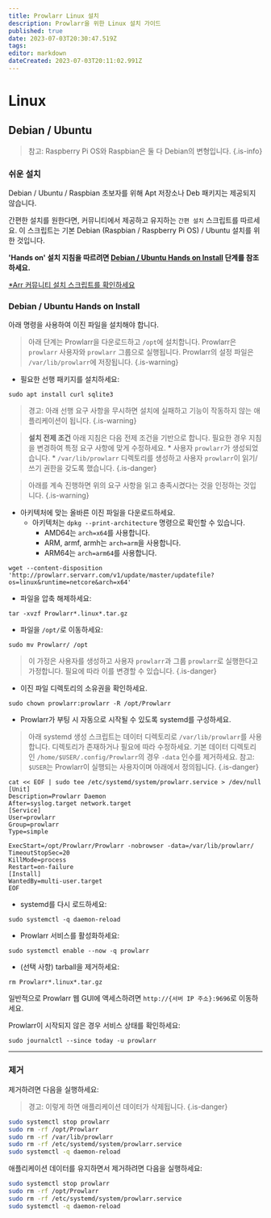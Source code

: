 ```yaml
---
title: Prowlarr Linux 설치
description: Prowlarr을 위한 Linux 설치 가이드
published: true
date: 2023-07-03T20:30:47.519Z
tags: 
editor: markdown
dateCreated: 2023-07-03T20:11:02.991Z
---
```


# Linux

## Debian / Ubuntu

> 참고: Raspberry Pi OS와 Raspbian은 둘 다 Debian의 변형입니다. {.is-info}

### 쉬운 설치

Debian / Ubuntu / Raspbian 초보자를 위해 Apt 저장소나 Deb 패키지는 제공되지 않습니다.

간편한 설치를 원한다면, 커뮤니티에서 제공하고 유지하는 `간편 설치` 스크립트를 따르세요. 이 스크립트는 기본 Debian (Raspbian / Raspberry Pi OS) / Ubuntu 설치를 위한 것입니다.

**'Hands on' 설치 지침을 따르려면 [Debian / Ubuntu Hands on Install](#debian-ubuntu-hands-on-install) 단계를 참조하세요.**

[\*Arr 커뮤니티 설치 스크립트를 확인하세요](/install-script)

### Debian / Ubuntu Hands on Install

아래 명령을 사용하여 이진 파일을 설치해야 합니다.

> 아래 단계는 Prowlarr을 다운로드하고 `/opt`에 설치합니다.
> Prowlarr은 `prowlarr` 사용자와 `prowlarr` 그룹으로 실행됩니다.
> Prowlarr의 설정 파일은 `/var/lib/prowlarr`에 저장됩니다. {.is-warning}

- 필요한 선행 패키지를 설치하세요:

```shell
sudo apt install curl sqlite3
```

> 경고: 아래 선행 요구 사항을 무시하면 설치에 실패하고 기능이 작동하지 않는 애플리케이션이 됩니다. {.is-warning}

> **설치 전제 조건**
> 아래 지침은 다음 전제 조건을 기반으로 합니다. 필요한 경우 지침을 변경하여 특정 요구 사항에 맞게 수정하세요.
> \* 사용자 `prowlarr`가 생성되었습니다.
> \* `/var/lib/prowlarr` 디렉토리를 생성하고 사용자 `prowlarr`이 읽기/쓰기 권한을 갖도록 했습니다. {.is-danger}

> 아래를 계속 진행하면 위의 요구 사항을 읽고 충족시켰다는 것을 인정하는 것입니다. {.is-warning}

- 아키텍처에 맞는 올바른 이진 파일을 다운로드하세요.
  - 아키텍처는 `dpkg --print-architecture` 명령으로 확인할 수 있습니다.
    - AMD64는 `arch=x64`를 사용합니다.
    - ARM, armf, armh는 `arch=arm`을 사용합니다.
    - ARM64는 `arch=arm64`를 사용합니다.

```shell
wget --content-disposition 'http://prowlarr.servarr.com/v1/update/master/updatefile?os=linux&runtime=netcore&arch=x64'
```

- 파일을 압축 해제하세요:

```shell
tar -xvzf Prowlarr*.linux*.tar.gz
```

- 파일을 `/opt/`로 이동하세요:

```shell
sudo mv Prowlarr/ /opt
```

> 이 가정은 사용자를 생성하고 사용자 `prowlarr`과 그룹 `prowlarr`로 실행한다고 가정합니다. 필요에 따라 이를 변경할 수 있습니다. {.is-danger}

- 이진 파일 디렉토리의 소유권을 확인하세요.

```shell  
sudo chown prowlarr:prowlarr -R /opt/Prowlarr
```

- Prowlarr가 부팅 시 자동으로 시작될 수 있도록 systemd를 구성하세요.

> 아래 systemd 생성 스크립트는 데이터 디렉토리로 `/var/lib/prowlarr`를 사용합니다. 디렉토리가 존재하거나 필요에 따라 수정하세요. 기본 데이터 디렉토리인 `/home/$USER/.config/Prowlarr`의 경우 `-data` 인수를 제거하세요. 참고: `$USER`는 Prowlarr이 실행되는 사용자이며 아래에서 정의됩니다. {.is-danger}

```shell
cat << EOF | sudo tee /etc/systemd/system/prowlarr.service > /dev/null
[Unit]
Description=Prowlarr Daemon
After=syslog.target network.target
[Service]
User=prowlarr
Group=prowlarr
Type=simple

ExecStart=/opt/Prowlarr/Prowlarr -nobrowser -data=/var/lib/prowlarr/
TimeoutStopSec=20
KillMode=process
Restart=on-failure
[Install]
WantedBy=multi-user.target
EOF
```

- systemd를 다시 로드하세요:

```shell
sudo systemctl -q daemon-reload
```

- Prowlarr 서비스를 활성화하세요:

```shell
sudo systemctl enable --now -q prowlarr
```

- (선택 사항) tarball을 제거하세요:

```shell
rm Prowlarr*.linux*.tar.gz
```

일반적으로 Prowlarr 웹 GUI에 액세스하려면 `http://{서버 IP 주소}:9696`로 이동하세요.

Prowlarr이 시작되지 않은 경우 서비스 상태를 확인하세요:

```shell
sudo journalctl --since today -u prowlarr
```

---

### 제거

제거하려면 다음을 실행하세요:
> 경고: 이렇게 하면 애플리케이션 데이터가 삭제됩니다. {.is-danger}

```bash
sudo systemctl stop prowlarr
sudo rm -rf /opt/Prowlarr
sudo rm -rf /var/lib/prowlarr
sudo rm -rf /etc/systemd/system/prowlarr.service
sudo systemctl -q daemon-reload
```

애플리케이션 데이터를 유지하면서 제거하려면 다음을 실행하세요:

```bash
sudo systemctl stop prowlarr
sudo rm -rf /opt/Prowlarr
sudo rm -rf /etc/systemd/system/prowlarr.service
sudo systemctl -q daemon-reload
```